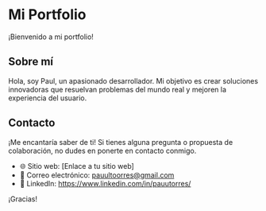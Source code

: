 # Mi Portfolio

¡Bienvenido a mi portfolio! 

## Sobre mí

Hola, soy Paul, un apasionado desarrollador. Mi objetivo es crear soluciones innovadoras que resuelvan problemas del mundo real y mejoren la experiencia del usuario.

## Contacto

¡Me encantaría saber de ti! Si tienes alguna pregunta o propuesta de colaboración, no dudes en ponerte en contacto conmigo.

- 🌐 Sitio web: [Enlace a tu sitio web]
- 📧 Correo electrónico: pauultoorres@gmail.com
- 🔗 LinkedIn: https://www.linkedin.com/in/pauutorres/

¡Gracias!